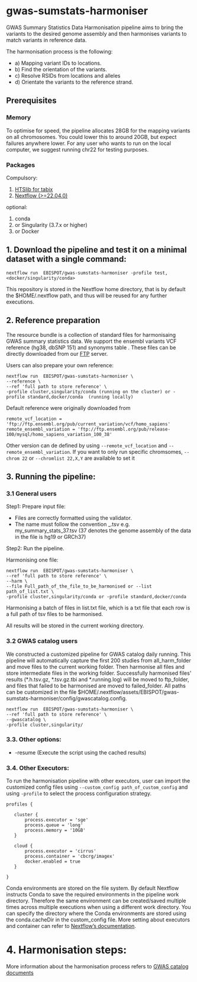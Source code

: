 # gwas-sumstats-harmoniser

GWAS Summary Statistics Data Harmonisation pipeline aims to bring the variants to the desired genome assembly and then harmonises variants to match variants in reference data.

The harmonisation process is the following:
* a) Mapping variant IDs to locations.
* b) Find the orientation of the variants. 
* c) Resolve RSIDs from locations and alleles 
* d) Orientate the variants to the reference strand.

## Prerequisites 
### Memory
To optimise for speed, the pipeline allocates 28GB for the mapping variants on all chromosomes. You could lower this to around 20GB, but expect failures anywhere lower. For any user who wants to run on the local computer, we suggest running chr22 for testing purposes.
### Packages
Compulsory:
1. [HTSlib for tabix](http://www.htslib.org/download/)
2. [Nextflow (>=22.04.0)](https://www.nextflow.io/docs/latest/getstarted.html#installation)


optional:
1. conda  
2. or Singularity (3.7.x or higher)
3. or Docker

## 1. Download the pipeline and test it on a minimal dataset with a single command:
```
nextflow run  EBISPOT/gwas-sumstats-harmoniser -profile test,<docker/singularity/conda>
```
This repository is stored in the Nextflow home directory, that is by default the $HOME/.nextflow path, and thus will be reused for any further executions.

## 2. Reference preparation

The resource bundle is a collection of standard files for harmonisaing GWAS summary statistics data. We support the ensembl variants VCF reference (hg38, dbSNP 151) and synonyms table . These files can be directly downloaded from our [FTP](http:) server.

Users can also prepare your own reference:
```
nextflow run  EBISPOT/gwas-sumstats-harmoniser \
--reference \
--ref 'full path to store reference' \
-profile cluster,singularity/conda (running on the cluster) or -profile standard,docker/conda  (running locally)
```
Default reference were originally downloaded from 
```
remote_vcf_location = 'ftp://ftp.ensembl.org/pub/current_variation/vcf/homo_sapiens'
remote_ensembl_variation = 'ftp://ftp.ensembl.org/pub/release-100/mysql/homo_sapiens_variation_100_38'
```
Other version can de defined by using `--remote_vcf_location` and `--remote_ensembl_variation`.
If you want to only run specific chromsomes, `--chrom 22` or `--chromlist 22,X,Y` are available to set it


## 3. Running the pipeline:
### 3.1 General users

Step1: Prepare input file:
* Files are correctly formatted using the validator.
* The name must follow the convention <any identifier>_<genome assembly number>.tsv e.g. my_summary_stats_37.tsv (37 denotes the genome assembly of the data in the file is hg19 or GRCh37)

Step2: Run the pipeline.
  
Harmonising one file:

```
nextflow run  EBISPOT/gwas-sumstats-harmoniser \
--ref 'full path to store reference' \
--harm \
--file Full_path_of_the_file_to_be_harmonised or --list path_of_list.txt \
-profile cluster,singularity/conda or -profile standard,docker/conda
```
Harmonising a batch of files in list.txt file, which is a txt file that each row is a full path of tsv files to be harmonised. 

All results will be stored in the current working directory.

### 3.2 GWAS catalog users

We constructed a customized pipeline for GWAS catalog daily running. This pipeline will automatically capture the first 200 studies from all_harm_folder and move files to the current working folder. Then harmonise all files and store intermediate files in the working folder. Successfully harmonised files' results (*.h.tsv.gz, *.tsv.gz.tbi and *.running.log) will be moved to ftp_folder, and files that failed to be harmonised are moved to failed_folder. All paths can be customized in the file $HOME/.nextflow/assets/EBISPOT/gwas-sumstats-harmoniser/config/gwascatalog.config.
```
nextflow run  EBISPOT/gwas-sumstats-harmoniser \
--ref 'full path to store reference' \
--gwascatalog \
-profile cluster,singularity/
```

### 3.3. Other options:
* -resume (Execute the script using the cached results)

### 3.4. Other Executors:
To run the harmonisation pipeline with other executors, user can import the customized config files using `--custom_config path_of_custom_config` and using `-profile` to select the process configuration strategy.
 ```
profiles {

    cluster {
        process.executor = 'sge'
        process.queue = 'long'
        process.memory = '10GB'
    }

    cloud {
        process.executor = 'cirrus'
        process.container = 'cbcrg/imagex'
        docker.enabled = true
    }

}
 ```
Conda environments are stored on the file system. By default Nextflow instructs Conda to save the required environments in the pipeline work directory. Therefore the same environment can be created/saved multiple times across multiple executions when using a different work directory. You can specify the directory where the Conda environments are stored using the conda.cacheDir in the custom_config file. More setting about executors and container can refer to 
[Nextflow’s documentation](https://www.nextflow.io/docs/latest/executor.html).
 
# 4. Harmonisation steps:
More information about the harmonisation process refers to [GWAS catalog documents](https://www.ebi.ac.uk/gwas/docs/methods/summary-statistics)
